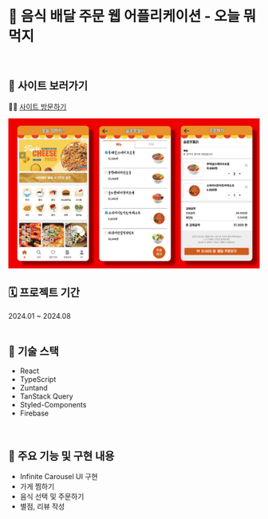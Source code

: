 # 🍔 음식 배달 주문 웹 어플리케이션 - 오늘 뭐먹지

<br>

## 🏈 사이트 보러가기

🧑‍💻 [사이트 방문하기](https://my-delivery-app-d2fb0.web.app)

<img src="/preview-image.jpg" width="800" />

<br>

## 🗓 프로젝트 기간

2024.01 ~ 2024.08<br>
<br>

## 🎒 기술 스택

- React
- TypeScript
- Zuntand
- TanStack Query
- Styled-Components
- Firebase

<br>

## 🚀 주요 기능 및 구현 내용

- Infinite Carousel UI 구현
- 가게 찜하기
- 음식 선택 및 주문하기
- 별점, 리뷰 작성

<br>
